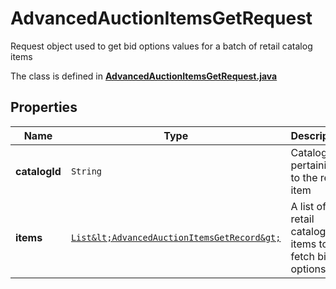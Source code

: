 

# AdvancedAuctionItemsGetRequest

Request object used to get bid options values for a batch of retail catalog items

The class is defined in **[AdvancedAuctionItemsGetRequest.java](../../src/main/java/org/openapitools/model/AdvancedAuctionItemsGetRequest.java)**

## Properties

Name | Type | Description | Notes
------------ | ------------- | ------------- | -------------
**catalogId** | `String` | Catalog id pertaining to the retail item | 
**items** | [`List&lt;AdvancedAuctionItemsGetRecord&gt;`](AdvancedAuctionItemsGetRecord.md) | A list of retail catalog items to fetch bid options for | 




